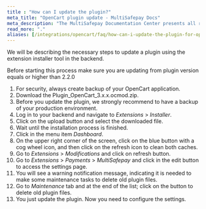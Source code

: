 ```yaml
---
title : "How can I update the plugin?"
meta_title: "OpenCart plugin update - MultiSafepay Docs"
meta_description: "The MultiSafepay Documentation Center presents all relevant information about our Plugins and API. You can also find support pages for payment methods, tools and general questions as well as the contact details of our Support and Integration Teams."
read_more: "."
aliases: [/integrations/opencart/faq/how-can-i-update-the-plugin-for-opencart/]
---
```


We will be describing the necessary steps to update a plugin using the extension installer tool in the backend.

Before starting this process make sure you are updating from plugin version equals or higher than 2.2.0

1. For security, always create backup of your OpenCart application.
2. Download the Plugin_OpenCart_3.x.x.ocmod.zip.
3. Before you update the plugin, we strongly recommend to have a backup of your production environment.
4. Log in to your backend and navigate to _Extensions_ > _Installer_.
5. Click on the upload button and select the downloaded file.
6. Wait until the installation process is finished. 
7. Click in the menu item _Dashboard_.
8. On the upper right corner of the screen, click on the blue button with a cog wheel icon, and then click on the refresh icon to clean both caches. 
9. Go to _Extensions_ > _Modifications_ and click on refresh button.
10. Go to _Extensions_ > _Payments_ > _MultiSafepay_ and click in the edit button to access the settings page.
11. You will see a warning notification message, indicating it is needed to make some maintenance tasks to delete old plugin files. 
12. Go to _Maintenance_ tab and at the end of the list; click on the button to delete old plugin files. 
13. You just update the plugin. Now you need to configure the settings. 

